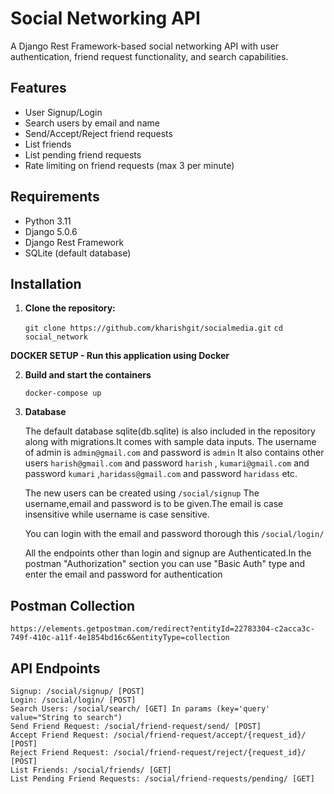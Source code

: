 # Social Networking API

A Django Rest Framework-based social networking API with user authentication, friend request functionality, and search capabilities.

## Features

- User Signup/Login
- Search users by email and name
- Send/Accept/Reject friend requests
- List friends
- List pending friend requests
- Rate limiting on friend requests (max 3 per minute)

## Requirements

- Python 3.11
- Django 5.0.6
- Django Rest Framework
- SQLite (default database)

## Installation

1. **Clone the repository:**
   
   `git clone https://github.com/kharishgit/socialmedia.git`
   `cd social_network`


 **DOCKER SETUP - Run this application using Docker**

2. **Build and start the containers**

    `docker-compose up`

3. **Database**
    
    The default database  sqlite(db.sqlite) is also included in the repository along with migrations.It comes with sample data inputs. The username  of admin is `admin@gmail.com` and password is `admin`
    It also contains other users `harish@gmail.com` and password `harish` , `kumari@gmail.com` and   password `kumari` ,`haridass@gmail.com` and password `haridass` etc.
    
    The new users can be created using `/social/signup` The username,email and password is to be given.The email is case insensitive while username is case sensitive.

    You can login with the email and password thorough this `/social/login/`

    All the endpoints other than login and signup are Authenticated.In the postman "Authorization" section you can use "Basic Auth" type and enter the email and password for authentication





## Postman Collection

    https://elements.getpostman.com/redirect?entityId=22783304-c2acca3c-749f-410c-a11f-4e1854bd16c6&entityType=collection

## API Endpoints

    Signup: /social/signup/ [POST]
    Login: /social/login/ [POST]
    Search Users: /social/search/ [GET] In params (key='query' value="String to search")
    Send Friend Request: /social/friend-request/send/ [POST]
    Accept Friend Request: /social/friend-request/accept/{request_id}/ [POST]
    Reject Friend Request: /social/friend-request/reject/{request_id}/ [POST]
    List Friends: /social/friends/ [GET]
    List Pending Friend Requests: /social/friend-requests/pending/ [GET]



